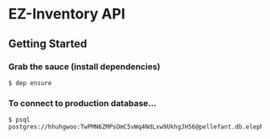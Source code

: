 # EZ-Inventory API

## Getting Started

### Grab the sauce (install dependencies)

`$ dep ensure`

### To connect to production database...

```
$ psql postgres://hhuhgwoo:TwPMN6ZMPsOmC5vWq4NdLxw9UkhgJH56@pellefant.db.elephantsql.com:5432/hhuhgwoo
```
